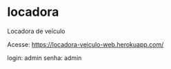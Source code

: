 # locadora
Locadora de veículo

Acesse: https://locadora-veiculo-web.herokuapp.com/

login: admin
senha: admin

